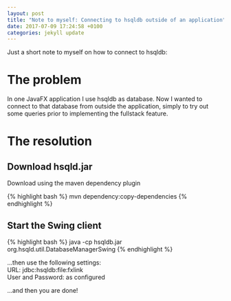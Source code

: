 ```yaml
---
layout: post
title: "Note to myself: Connecting to hsqldb outside of an application"
date: 2017-07-09 17:24:58 +0100
categories: jekyll update
---
```

Just a short note to myself on how to connect to hsqldb:<br/>

# The problem
In one JavaFX application I use hsqldb as database. Now I wanted to connect to that database from outside the application, simply to try out  some queries prior to implementing the fullstack feature.

# The resolution

## Download hsqld.jar
Download using the maven dependency plugin

{% highlight bash %}
mvn dependency:copy-dependencies
{% endhighlight %}

## Start the Swing client

{% highlight bash %}
java -cp hsqldb.jar org.hsqld.util.DatabaseManagerSwing
{% endhighlight %}

...then use the following settings: <br/>
URL: jdbc:hsqldb:file:fxlink <br/>
User and Password: as configured <br/>

...and then you are done!



